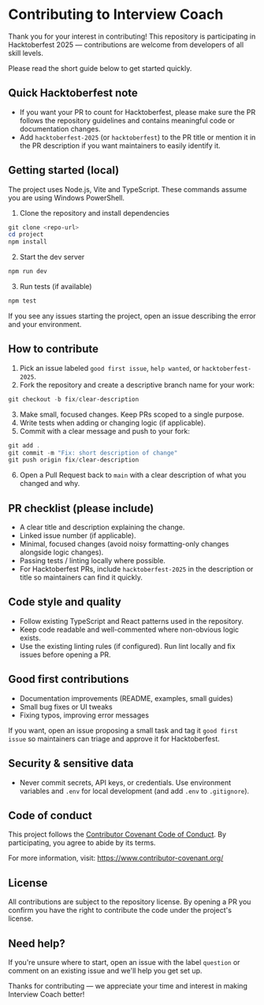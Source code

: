 # Contributing to Interview Coach

Thank you for your interest in contributing! This repository is participating in Hacktoberfest 2025 — contributions are welcome from developers of all skill levels.

Please read the short guide below to get started quickly.

## Quick Hacktoberfest note

- If you want your PR to count for Hacktoberfest, please make sure the PR follows the repository guidelines and contains meaningful code or documentation changes.
- Add `hacktoberfest-2025` (or `hacktoberfest`) to the PR title or mention it in the PR description if you want maintainers to easily identify it.

## Getting started (local)

The project uses Node.js, Vite and TypeScript. These commands assume you are using Windows PowerShell.

1. Clone the repository and install dependencies

```powershell
git clone <repo-url>
cd project
npm install
```

2. Start the dev server

```powershell
npm run dev
```

3. Run tests (if available)

```powershell
npm test
```

If you see any issues starting the project, open an issue describing the error and your environment.

## How to contribute

1. Pick an issue labeled `good first issue`, `help wanted`, or `hacktoberfest-2025`.
2. Fork the repository and create a descriptive branch name for your work:

```powershell
git checkout -b fix/clear-description
```

3. Make small, focused changes. Keep PRs scoped to a single purpose.
4. Write tests when adding or changing logic (if applicable).
5. Commit with a clear message and push to your fork:

```powershell
git add .
git commit -m "Fix: short description of change"
git push origin fix/clear-description
```

6. Open a Pull Request back to `main` with a clear description of what you changed and why.

## PR checklist (please include)

- A clear title and description explaining the change.
- Linked issue number (if applicable).
- Minimal, focused changes (avoid noisy formatting-only changes alongside logic changes).
- Passing tests / linting locally where possible.
- For Hacktoberfest PRs, include `hacktoberfest-2025` in the description or title so maintainers can find it quickly.

## Code style and quality

- Follow existing TypeScript and React patterns used in the repository.
- Keep code readable and well-commented where non-obvious logic exists.
- Use the existing linting rules (if configured). Run lint locally and fix issues before opening a PR.

## Good first contributions

- Documentation improvements (README, examples, small guides)
- Small bug fixes or UI tweaks
- Fixing typos, improving error messages

If you want, open an issue proposing a small task and tag it `good first issue` so maintainers can triage and approve it for Hacktoberfest.

## Security & sensitive data

- Never commit secrets, API keys, or credentials. Use environment variables and `.env` for local development (and add `.env` to `.gitignore`).

## Code of conduct

This project follows the [Contributor Covenant Code of Conduct](CODE_OF_CONDUCT.md). By participating, you agree to abide by its terms.

For more information, visit: https://www.contributor-covenant.org/

## License

All contributions are subject to the repository license. By opening a PR you confirm you have the right to contribute the code under the project's license.

## Need help?

If you're unsure where to start, open an issue with the label `question` or comment on an existing issue and we'll help you get set up.

Thanks for contributing — we appreciate your time and interest in making Interview Coach better!

